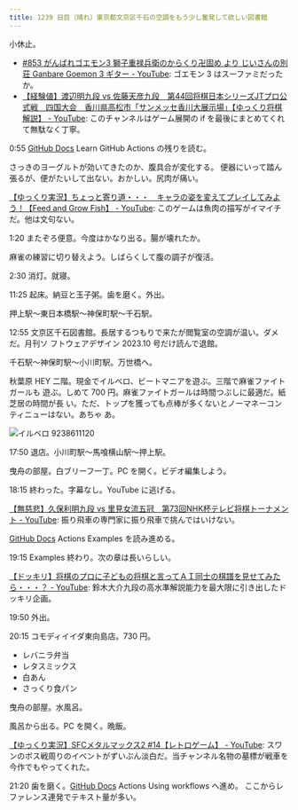 ```yaml
---
title: 1239 日目（晴れ）東京都文京区千石の空調をもう少し奮発して欲しい図書館
---
```


小休止。

* [#853 がんばれゴエモン3 獅子重禄兵衛のからくり卍固め より じいさんの別荘 Ganbare Goemon 3 ギター - YouTube](https://www.youtube.com/watch?v=c8VX8UX1H_I):
  ゴエモン 3 はスーファミだったか。
* [【経験値】渡辺明九段 vs 佐藤天彦九段　第44回将棋日本シリーズJTプロ公式戦　四国大会　香川県高松市「サンメッセ香川大展示場」【ゆっくり将棋解説】 - YouTube](https://www.youtube.com/watch?v=kZj1k0dGUjg):
  このチャンネルはゲーム展開の if を最後にまとめてくれて無駄なく丁寧。

0:55 [GitHub Docs] Learn GitHub Actions の残りを読む。

さっきのヨーグルトが効いてきたのか、腹具合が変化する。
便器にいって踏ん張るが、便がたいして出ない。おかしい。尻肉が痛い。

[【ゆっくり実況】ちょっと寄り道・・・　キャラの姿を変えてプレイしてみよう！【Feed and Grow Fish】 - YouTube](https://www.youtube.com/watch?v=qqHchkizBlQ):
このゲームは魚肉の描写がイマイチだ。他は文句ない。

1:20 またぞろ便意。今度はかなり出る。腸が壊れたか。

麻雀の練習に切り替えよう。しばらくして腹の調子が復活。

2:30 消灯。就寝。

11:25 起床。納豆と玉子粥。歯を磨く。外出。

押上駅～東日本橋駅～神保町駅～千石駅。
<blockquote class="twitter-tweet"
  data-conversation="none"
  data-media-max-width="480" data-theme="dark" data-align="center">
<a href="https://twitter.com/showa_yojyo/status/1703336208745832749"></a>
</blockquote>

12:55 文京区千石図書館。長居するつもりで来たが閲覧室の空調が温い。ダメだ。月刊ソ
フトウェアデザイン 2023.10 号だけ読んで退館。

千石駅～神保町駅～小川町駅。万世橋へ。

秋葉原 HEY 二階。現金でイルベロ、ビートマニアを遊ぶ。三階で麻雀ファイトガールも
遊ぶ。しめて 700 円。麻雀ファイトガールは時間つぶしに最適だ。紙芝居の時間が長
い。ただ、トップを獲っても点棒が多くないとノーマネーコンティニューはない。あちゃ
あ。

![イルベロ 9238611120](https://pbs.twimg.com/media/F6N3lbfaQAArV3a?format=jpg&name=small)

17:50 退店。小川町駅～馬喰横山駅～押上駅。

曳舟の部屋。白ブリーフ一丁。PC を開く。ビデオ編集しよう。

18:15 終わった。字幕なし。YouTube に逃げる。

[【無慈悲】久保利明九段 vs 里見女流五冠　第73回NHK杯テレビ将棋トーナメント - YouTube](https://www.youtube.com/watch?v=0Ilw5siKwKI):
振り飛車の専門家に振り飛車で挑んではいけない。

[GitHub Docs] Actions Examples を読み進める。

19:15 Examples 終わり。次の章は長いらしい。

[【ドッキリ】将棋のプロに子どもの将棋と言ってＡＩ同士の棋譜を見せてみたら・・・？ - YouTube](https://www.youtube.com/watch?v=TqinTCdR5yU):
鈴木大介九段の高水準解説能力を最大限に引き出したドッキリ企画。

19:50 外出。

20:15 コモディイイダ東向島店。730 円。

* レバニラ弁当
* レタスミックス
* 白あん
* さっくり食パン

曳舟の部屋。水風呂。

風呂から出る。PC を開く。晩飯。

[【ゆっくり実況】SFCメタルマックス2 #14【レトロゲーム】 - YouTube](https://www.youtube.com/watch?v=hMyRRa_vAnQ):
スワンのボス戦周りのイベントがずいぶん淡白だ。当チャンネル名物の墓標が戦車を今作でもやってくれた。

21:20 歯を磨く。[GitHub Docs] Actions Using workflows へ進め。
ここからレファレンス連発でテキスト量が多い。

[GitHub Docs]: https://docs.github.com/en
